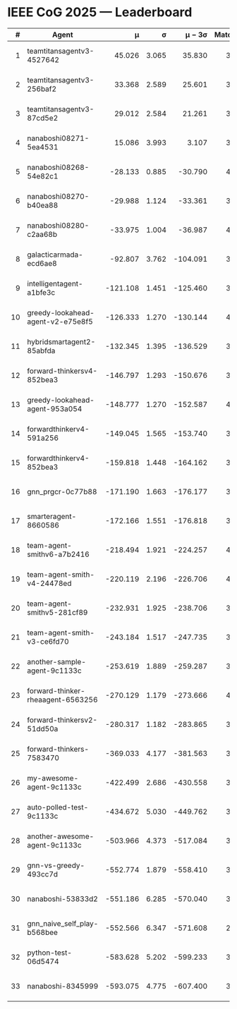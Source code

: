 # IEEE CoG 2025 — Leaderboard

| # | Agent | μ | σ | μ − 3σ | Matches | Updated |
|---:|---|---:|---:|---:|---:|---|
| 1 | teamtitansagentv3-4527642 | 45.026 | 3.065 | 35.830 | 3276 | 2025-09-01 22:03 |
| 2 | teamtitansagentv3-256baf2 | 33.368 | 2.589 | 25.601 | 3654 | 2025-09-01 22:03 |
| 3 | teamtitansagentv3-87cd5e2 | 29.012 | 2.584 | 21.261 | 3498 | 2025-09-01 22:03 |
| 4 | nanaboshi08271-5ea4531 | 15.086 | 3.993 | 3.107 | 3820 | 2025-09-01 22:03 |
| 5 | nanaboshi08268-54e82c1 | -28.133 | 0.885 | -30.790 | 4040 | 2025-09-01 22:03 |
| 6 | nanaboshi08270-b40ea88 | -29.988 | 1.124 | -33.361 | 3800 | 2025-09-01 22:03 |
| 7 | nanaboshi08280-c2aa68b | -33.975 | 1.004 | -36.987 | 4180 | 2025-09-01 22:03 |
| 8 | galacticarmada-ecd6ae8 | -92.807 | 3.762 | -104.091 | 3660 | 2025-09-01 22:03 |
| 9 | intelligentagent-a1bfe3c | -121.108 | 1.451 | -125.460 | 3522 | 2025-09-01 22:03 |
| 10 | greedy-lookahead-agent-v2-e75e8f5 | -126.333 | 1.270 | -130.144 | 4208 | 2025-09-01 22:03 |
| 11 | hybridsmartagent2-85abfda | -132.345 | 1.395 | -136.529 | 3184 | 2025-09-01 22:03 |
| 12 | forward-thinkersv4-852bea3 | -146.797 | 1.293 | -150.676 | 3151 | 2025-09-01 22:03 |
| 13 | greedy-lookahead-agent-953a054 | -148.777 | 1.270 | -152.587 | 4128 | 2025-09-01 22:03 |
| 14 | forwardthinkerv4-591a256 | -149.045 | 1.565 | -153.740 | 3107 | 2025-09-01 22:03 |
| 15 | forwardthinkerv4-852bea3 | -159.818 | 1.448 | -164.162 | 3167 | 2025-09-01 22:03 |
| 16 | gnn_prgcr-0c77b88 | -171.190 | 1.663 | -176.177 | 3000 | 2025-09-01 22:03 |
| 17 | smarteragent-8660586 | -172.166 | 1.551 | -176.818 | 3049 | 2025-09-01 22:03 |
| 18 | team-agent-smithv6-a7b2416 | -218.494 | 1.921 | -224.257 | 4000 | 2025-09-01 22:03 |
| 19 | team-agent-smith-v4-24478ed | -220.119 | 2.196 | -226.706 | 4120 | 2025-09-01 22:03 |
| 20 | team-agent-smithv5-281cf89 | -232.931 | 1.925 | -238.706 | 3720 | 2025-09-01 22:03 |
| 21 | team-agent-smith-v3-ce6fd70 | -243.184 | 1.517 | -247.735 | 3680 | 2025-09-01 22:03 |
| 22 | another-sample-agent-9c1133c | -253.619 | 1.889 | -259.287 | 3960 | 2025-09-01 22:03 |
| 23 | forward-thinker-rheaagent-6563256 | -270.129 | 1.179 | -273.666 | 4128 | 2025-09-01 22:03 |
| 24 | forward-thinkersv2-51dd50a | -280.317 | 1.182 | -283.865 | 3568 | 2025-09-01 22:03 |
| 25 | forward-thinkers-7583470 | -369.033 | 4.177 | -381.563 | 3820 | 2025-09-01 22:03 |
| 26 | my-awesome-agent-9c1133c | -422.499 | 2.686 | -430.558 | 3860 | 2025-09-01 22:03 |
| 27 | auto-polled-test-9c1133c | -434.672 | 5.030 | -449.762 | 3940 | 2025-09-01 22:03 |
| 28 | another-awesome-agent-9c1133c | -503.966 | 4.373 | -517.084 | 3800 | 2025-09-01 22:03 |
| 29 | gnn-vs-greedy-493cc7d | -552.774 | 1.879 | -558.410 | 3420 | 2025-09-01 22:03 |
| 30 | nanaboshi-53833d2 | -551.186 | 6.285 | -570.040 | 3480 | 2025-09-01 22:03 |
| 31 | gnn_naive_self_play-b568bee | -552.566 | 6.347 | -571.608 | 2460 | 2025-09-01 22:03 |
| 32 | python-test-06d5474 | -583.628 | 5.202 | -599.233 | 3060 | 2025-09-01 22:03 |
| 33 | nanaboshi-8345999 | -593.075 | 4.775 | -607.400 | 3580 | 2025-09-01 22:03 |
